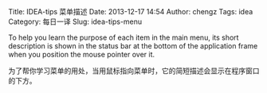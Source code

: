 Title: IDEA-tips 菜单描述
Date: 2013-12-17 14:54
Author: chengz
Tags: idea
Category: 每日一译
Slug: idea-tips-menu

To help you learn the purpose of each item in the main menu, its short
description is shown in the status bar at the bottom of the application
frame when you position the mouse pointer over it.  

为了帮你学习菜单的用处，当用鼠标指向菜单时，它的简短描述会显示在程序窗口的下方。
